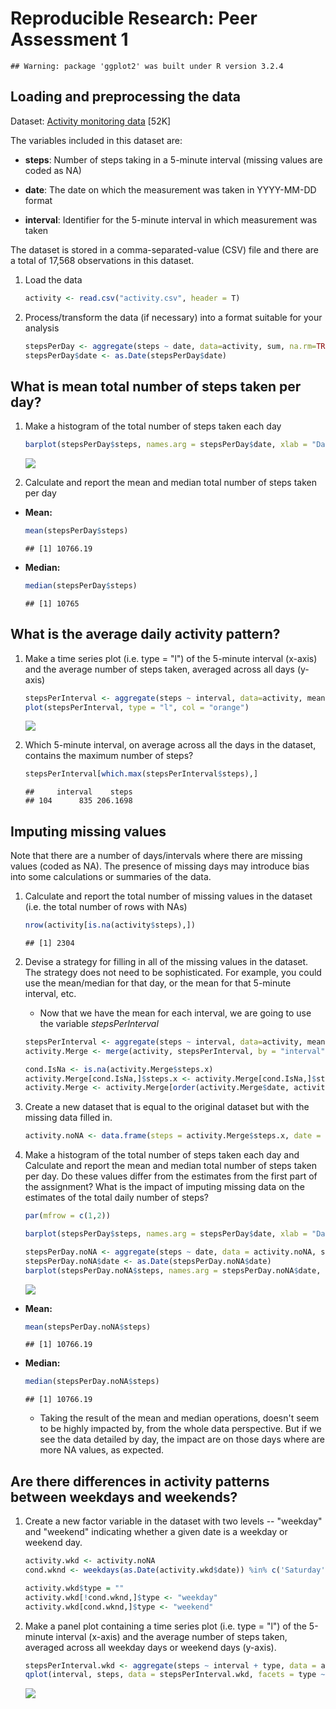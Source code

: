 # Reproducible Research: Peer Assessment 1


```
## Warning: package 'ggplot2' was built under R version 3.2.4
```

## Loading and preprocessing the data

Dataset: [Activity monitoring data](https://d396qusza40orc.cloudfront.net/repdata%2Fdata%2Factivity.zip) [52K]

The variables included in this dataset are:

- **steps**: Number of steps taking in a 5-minute interval (missing values are coded as NA)

- **date**: The date on which the measurement was taken in YYYY-MM-DD format

- **interval**: Identifier for the 5-minute interval in which measurement was taken

The dataset is stored in a comma-separated-value (CSV) file and there are a total of 17,568 observations in this dataset.


1. Load the data

    
    ```r
    activity <- read.csv("activity.csv", header = T)
    ```


2. Process/transform the data (if necessary) into a format suitable for your analysis

    
    ```r
    stepsPerDay <- aggregate(steps ~ date, data=activity, sum, na.rm=TRUE)
    stepsPerDay$date <- as.Date(stepsPerDay$date)
    ```

## What is mean total number of steps taken per day?


1. Make a histogram of the total number of steps taken each day

    
    ```r
    barplot(stepsPerDay$steps, names.arg = stepsPerDay$date, xlab = "Date", ylab = "Steps", col = "orange")
    ```
    
    ![](PA1_template_files/figure-html/unnamed-chunk-3-1.png)<!-- -->


2. Calculate and report the mean and median total number of steps taken per day

- **Mean:**
    
    ```r
    mean(stepsPerDay$steps)
    ```
    
    ```
    ## [1] 10766.19
    ```

- **Median:**
    
    ```r
    median(stepsPerDay$steps)
    ```
    
    ```
    ## [1] 10765
    ```


## What is the average daily activity pattern?

1. Make a time series plot (i.e. type = "l") of the 5-minute interval (x-axis) and the average number of steps taken, averaged across all days (y-axis)

    
    ```r
    stepsPerInterval <- aggregate(steps ~ interval, data=activity, mean, na.rm=TRUE)
    plot(stepsPerInterval, type = "l", col = "orange")
    ```
    
    ![](PA1_template_files/figure-html/unnamed-chunk-6-1.png)<!-- -->

2. Which 5-minute interval, on average across all the days in the dataset, contains the maximum number of steps?

    
    ```r
    stepsPerInterval[which.max(stepsPerInterval$steps),]
    ```
    
    ```
    ##     interval    steps
    ## 104      835 206.1698
    ```

## Imputing missing values

Note that there are a number of days/intervals where there are missing values (coded as NA). The presence of missing days may introduce bias into some calculations or summaries of the data.

1. Calculate and report the total number of missing values in the dataset (i.e. the total number of rows with NAs)

    
    ```r
    nrow(activity[is.na(activity$steps),])
    ```
    
    ```
    ## [1] 2304
    ```

2. Devise a strategy for filling in all of the missing values in the dataset. The strategy does not need to be sophisticated. For example, you could use the mean/median for that day, or the mean for that 5-minute interval, etc.

    - Now that we have the mean for each interval, we are going to use the variable *stepsPerInterval*
    
    ```r
    stepsPerInterval <- aggregate(steps ~ interval, data=activity, mean, na.rm=TRUE)
    activity.Merge <- merge(activity, stepsPerInterval, by = "interval")
    
    cond.IsNa <- is.na(activity.Merge$steps.x)
    activity.Merge[cond.IsNa,]$steps.x <- activity.Merge[cond.IsNa,]$steps.y
    activity.Merge <- activity.Merge[order(activity.Merge$date, activity.Merge$interval),]
    ```

3. Create a new dataset that is equal to the original dataset but with the missing data filled in.

    
    ```r
    activity.noNA <- data.frame(steps = activity.Merge$steps.x, date = activity.Merge$date, interval = activity.Merge$interval)
    ```


4. Make a histogram of the total number of steps taken each day and Calculate and report the mean and median total number of steps taken per day. Do these values differ from the estimates from the first part of the assignment? What is the impact of imputing missing data on the estimates of the total daily number of steps?

    
    ```r
    par(mfrow = c(1,2))
    
    barplot(stepsPerDay$steps, names.arg = stepsPerDay$date, xlab = "Date", ylab = "Steps", col = "orange", main = "Activities with NAs values")
    
    stepsPerDay.noNA <- aggregate(steps ~ date, data = activity.noNA, sum, na.rm = TRUE)
    stepsPerDay.noNA$date <- as.Date(stepsPerDay.noNA$date)
    barplot(stepsPerDay.noNA$steps, names.arg = stepsPerDay.noNA$date, xlab = "Date", ylab = "Steps", col = "orange", main = "Activities w/o NAs values")
    ```
    
    ![](PA1_template_files/figure-html/unnamed-chunk-11-1.png)<!-- -->

- **Mean:**
    
    ```r
    mean(stepsPerDay.noNA$steps)
    ```
    
    ```
    ## [1] 10766.19
    ```

- **Median:**
    
    ```r
    median(stepsPerDay.noNA$steps)
    ```
    
    ```
    ## [1] 10766.19
    ```
    
    - Taking the result of the mean and median operations, doesn't seem to be highly impacted by, from the whole data perspective. But if we see the data detailed by day, the impact are on those days where are more NA values, as expected.



## Are there differences in activity patterns between weekdays and weekends?

1. Create a new factor variable in the dataset with two levels -- "weekday" and "weekend" indicating whether a given date is a weekday or weekend day.

    
    ```r
    activity.wkd <- activity.noNA    
    cond.wknd <- weekdays(as.Date(activity.wkd$date)) %in% c('Saturday', 'Sunday')
    
    activity.wkd$type = ""
    activity.wkd[!cond.wknd,]$type <- "weekday"
    activity.wkd[cond.wknd,]$type <- "weekend"
    ```


2. Make a panel plot containing a time series plot (i.e. type = "l") of the 5-minute interval (x-axis) and the average number of steps taken, averaged across all weekday days or weekend days (y-axis). 

    
    ```r
    stepsPerInterval.wkd <- aggregate(steps ~ interval + type, data = activity.wkd, mean, na.rm=TRUE)
    qplot(interval, steps, data = stepsPerInterval.wkd, facets = type ~ ., geom = "line", color = type)
    ```
    
    ![](PA1_template_files/figure-html/unnamed-chunk-16-1.png)<!-- -->


